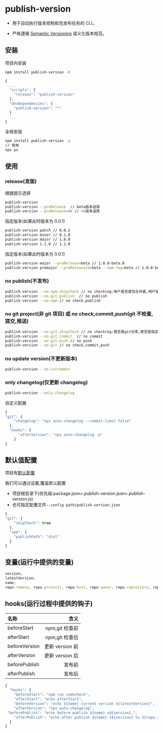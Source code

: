 # publish-version

- 用于自动执行版本控制和包发布任务的 CLI。

- 严格遵循 [Semantic Versioning](http://semver.org/lang/zh-CN/) 语义化版本规范。

## 安装

项目内安装

```bash
npm install publish-version -D

```

```js
{
  ...
  "scripts": {
    "release": "publish-version"
  },
  "devDependencies": {
    "publish-version": "*"
  }
  ...
}
```

全局安装

```bash
npm install publish-version -g
// 使用
npx pv

```

## 使用

### release(发版)

根据提示选择

```bash
publish-version
publish-version --preRelease  // beta版本选择
publish-version --preRelease=rc // rc版本选择

```

指定版本(如果此时版本为 0.0.1)

```bash
publish-version patch // 0.0.2
publish-version minor // 0.1.0
publish-version major // 1.0.0
publish-version 1.1.0 // 1.1.0

```

指定版本(如果此时版本为 0.0.1)

```bash
publish-version major --preRelease=beta // 1.0.0-beta.0
publish-version premajor --preReleaseId=beta --npm.tag=beta // 1.0.0-beta.0

```

### no publish(不发布)

```bash
publish-version --no-npm.skipCheck // no check(eg:用户是否是包合作者,用户是否登录,registry是否可用等)
publish-version --no-git.publish  // no publish
publish-version --no-npm // no check,publish

```

### no git project(非 git 项目) 或 no check,commit,push(git 不检查,提交,推送)

```bash
publish-version --no-git.skipCheck // no check(eg:是否是git仓库,是否是指定分支,是否工作区干净等)
publish-version --no-git.commit  // no commit
publish-version --no-git.push // no push
publish-version --no-git // no check,commit,push

```

### no update version(不更新版本)

```bash
publish-version --no-increment

```

### only changelog(仅更新 changelog)

```bash
publish-version --only-changelog
```

自定义配置

```js
{
"git": {
    "changelog": "npx auto-changelog --commit-limit false"
  },
  "hooks": {
      "afterVersion": "npx auto-changelog -p"
    }
}
```

## 默认值配置

项目有[默认配置](./src/config/publish-version.json)

我们可以通过设置,覆盖默认配置

- 项目根目录下(优先级:package.json>.publish-version.json>.publish-version.js)
- 也可指定配置文件`--config path/publish-version.json`

```js
{
"git": {
    "skipCheck": true
  },
  "npm": {
    "publishPath": "dist"
  }
}
```

## 变量(运行中提供的变量)

```js
version;
latestVersion;
name;
repo.remote, repo.protocol, repo.host, repo.owner, repo.repository, repo.project;
```

## hooks(运行过程中提供的钩子)

| 名称          |            含义 |
| :------------ | --------------: |
| beforeStart   |  npm,git 检查前 |
| afterStart    |  npm,git 检查后 |
| beforeVersion | 更新 version 前 |
| afterVersion  | 更新 version 后 |
| beforePublish |          发布前 |
| afterPublish  |          发布后 |

```js
{
  "hooks": {
    "beforeStart": "npm run codecheck",
    "afterStart": "echo afterStart",
    "beforeVersion": "echo ${name} current version ${latestVersion}",
    "afterVersion": "npx auto-changelog",
 "beforePublish": "echo before publish ${name} v${version}.",
    "afterPublish": "echo after publish ${name} v${version} to ${repo.repository}."
  }
}
```
